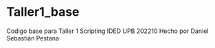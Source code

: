 # Taller1_base
 Codigo base para Taller 1 Scripting IDED UPB 202210
Hecho por Daniel Sebastián Pestana